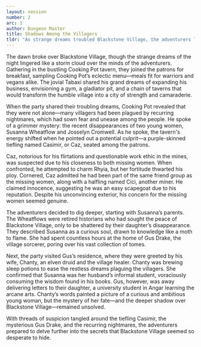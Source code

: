 ```yaml
---
layout: session
number: 2
arc: 1
author: Dungeon Master
title: Shadows Among the Villagers
tldr: "As strange dreams troubled Blackstone Village, the adventurers learned of recurring nightmares and the disappearances of two women, Susanna and Josselyn. Suspicions fell on a tiefling miner, Casimir, who denied involvement despite his ties to the women. Investigating further, the party uncovered clues pointing to Susanna’s curiosity and ties to Gus Drake, a village sorcerer. With suspicions mounting and no clear answers, they prepared to unravel the village's hidden truths."
---
```

The dawn broke over Blackstone Village, though the strange dreams of the night lingered like a storm cloud over the minds of the adventurers. Gathering in the bustling Cooking Pot tavern, they joined the patrons for breakfast, sampling Cooking Pot’s eclectic menu—meals fit for warriors and vegans alike. The jovial Tabaxi shared his grand dreams of expanding his business, envisioning a gym, a gladiator pit, and a chain of taverns that would transform the humble village into a city of strength and camaraderie.

When the party shared their troubling dreams, Cooking Pot revealed that they were not alone—many villagers had been plagued by recurring nightmares, which had sown fear and unease among the people. He spoke of a grimmer mystery: the recent disappearances of two young women, Susanna Wheatflow and Josselyn Cromwell. As he spoke, the tavern's energy shifted when he pointed out a potential culprit—a purple-skinned tiefling named Casimir, or Caz, seated among the patrons.

Caz, notorious for his flirtations and questionable work ethic in the mines, was suspected due to his closeness to both missing women. When confronted, he attempted to charm Rhyia, but her fortitude thwarted his ploy. Cornered, Caz admitted he had been part of the same friend group as the missing women, along with a halfling named Cici, another miner. He claimed innocence, suggesting he was an easy scapegoat due to his reputation. Despite his unconvincing exterior, his concern for the missing women seemed genuine.

The adventurers decided to dig deeper, starting with Susanna’s parents. The Wheatflows were retired historians who had sought the peace of Blackstone Village, only to be shattered by their daughter’s disappearance. They described Susanna as a curious soul, drawn to knowledge like a moth to flame. She had spent countless hours at the home of Gus Drake, the village sorcerer, poring over his vast collection of tomes.

Next, the party visited Gus’s residence, where they were greeted by his wife, Chanty, an elven druid and the village healer. Chanty was brewing sleep potions to ease the restless dreams plaguing the villagers. She confirmed that Susanna was her husband’s informal student, voraciously consuming the wisdom found in his books. Gus, however, was away delivering letters to their daughter, a university student in Angar learning the arcane arts. Chanty’s words painted a picture of a curious and ambitious young woman, but the mystery of her fate—and the deeper shadow over Blackstone Village—remained unsolved.

With threads of suspicion tangled around the tiefling Casimir, the mysterious Gus Drake, and the recurring nightmares, the adventurers prepared to delve further into the secrets that Blackstone Village seemed so desperate to hide.

